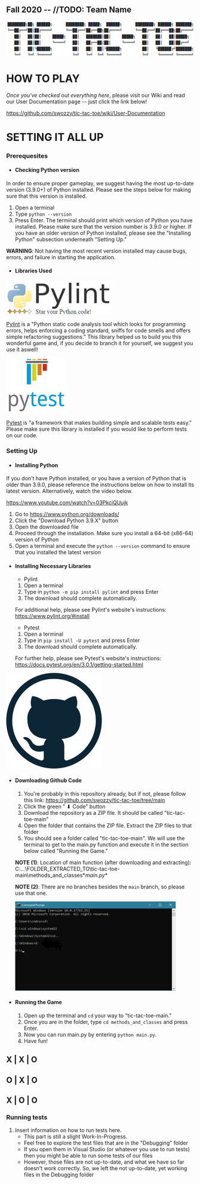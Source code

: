 ## Fall 2020 -- //TODO: Team Name

![Logo](images/tttp.PNG)

# HOW TO PLAY

_Once you've checked out everything here_, please visit our Wiki and read our User Documentation page -- just click the link below!

https://github.com/swozzy/tic-tac-toe/wiki/User-Documentation

# SETTING IT ALL UP

### Prerequesites
* #### Checking Python version
In order to ensure proper gameplay, we suggest having the most up-to-date version (3.9.0+) of Python installed. Please see the steps below for making sure that this version is installed. 

1. Open a terminal
2. Type ```python --version```
3. Press Enter. The terminal should print which version of Python you have installed. Please make sure that the version number is 3.9.0 or higher. If you have an older version of Python installed, please see the "Installing Python" subsection underneath "Setting Up."

__WARNING__: Not having the most recent version installed may cause bugs, errors, and failure in starting the application.

* #### Libraries Used

![Pylint](images/pylint.png)

  [Pylint](https://www.pylint.org/) is a "Python static code analysis tool which looks for programming errors, helps enforcing a coding standard, sniffs for code smells and offers simple refactoring suggestions." This library helped us to build you this wonderful game and, if you decide to branch it for yourself, we suggest you use it aswell!
  
![Pytest](images/pytest.png)

  [Pytest](https://docs.pytest.org/en/stable/) is "a framework that makes building simple and scalable tests easy." Please make sure this library is installed if you would like to perform tests on our code.

### Setting Up

* #### Installing Python

If you don't have Python installed, or you have a version of Python that is older than 3.9.0, please reference the instructions below on how to install its latest version. Alternatively, watch the video below.

https://www.youtube.com/watch?v=03PkciQUujk

1. Go to https://www.python.org/downloads/
2. Click the "Download Python 3.9.X" button
3. Open the downloaded file
4. Proceed through the installation. Make sure you install a 64-bit (x86-64) version of Python
5. Open a terminal and execute the ```python --version``` command to ensure that you installed the latest version

* #### Installing Necessary Libraries
   * Pylint
    1. Open a terminal
    2. Type in ```python -m pip install pylint``` and press Enter
    3. The download should complete automatically.
    
    For additional help, please see Pylint's website's instructions: https://www.pylint.org/#install
   
   * Pytest
    1. Open a terminal
    2. Type in ```pip install -U pytest``` and press Enter
    3. The download should complete automatically.
    
    For further help, please see Pytest's website's instructions: https://docs.pytest.org/en/3.0.1/getting-started.html

![GitHub](images/gh.png)

* #### Downloading Github Code
  1. You're probably in this repository already, but if not, please follow this link: https://github.com/swozzy/tic-tac-toe/tree/main
  2. Click the green " ⬇ Code" button
  3. Download the repository as a ZIP file. It should be called "tic-tac-toe-main"
  4. Open the folder that contains the ZIP file. Extract the ZIP files to that folder
  5. You should see a folder called "tic-tac-toe-main". We will use the terminal to get to the main.py function and execute it in the section below called "Running the Game."
  
  
  __NOTE (1)__: Location of main function (after downloading and extracting): C:\...\FOLDER_EXTRACTED_TO\tic-tac-toe-main\methods_and_classes\**main.py**
  
  __NOTE (2)__: There are no branches besides the ```main``` branch, so please use that one.
  
  ![cmd](images/cmd.PNG)
  
* #### Running the Game
  1. Open up the terminal and ```cd``` your way to "tic-tac-toe-main."
  2. Once you are in the folder, type ```cd methods_and_classes``` and press Enter.
  3. Now you can run main.py by entering ```python main.py```.
  4. Have fun!
  
## __X__ | __X__ | __O__
## __O__ | __X__ | __O__
## __X__ | __O__ | __O__
 
### Running tests
  1. Insert information on how to run tests here.
      * This part is still a slight Work-In-Progress.
      * Feel free to explore the test files that are in the "Debugging" folder
      * If you open them in Visual Studio (or whatever you use to run tests) then you might be able to run some tests of our files
      * However, those files are not up-to-date, and what we have so far doesn't work correctly. So, we left the not up-to-date, yet working files in the Debugging folder
